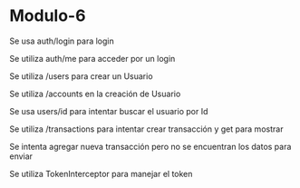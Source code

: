 # Modulo-6
Se usa auth/login para login

Se utiliza auth/me para acceder por un login

Se utiliza /users para crear un Usuario

Se utiliza /accounts en la creación de Usuario

Se usa users/id para intentar buscar el usuario por Id

Se utiliza /transactions para intentar crear transacción y get para mostrar

Se intenta agregar nueva transacción pero no se encuentran los datos para enviar

Se utiliza TokenInterceptor para manejar el token
